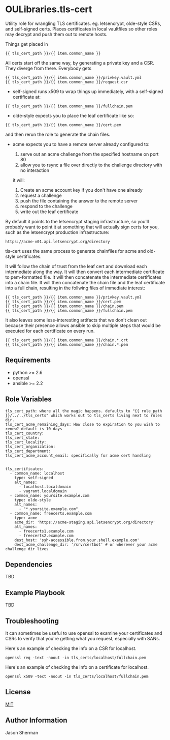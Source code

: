 OULibraries.tls-cert
=========

Utility role for wrangling TLS certificates. eg. letsencrypt, olde-style CSRs, and self-signed certs.
Places certificates in local vaultfiles so other roles may decrypt and push them out to remote hosts.

Things get placed in
```
{{ tls_cert_path }}/{{ item.common_name }}
```

All certs start off the same way, by generating a private key and a CSR. They diverge from there.
Everybody gets
```
{{ tls_cert_path }}/{{ item.common_name }}/privkey.vault.yml
{{ tls_cert_path }}/{{ item.common_name }}/request.csr
```

* self-signed runs x509 to wrap things up immediately, with a self-signed certificate at:
```
{{ tls_cert_path }}/{{ item.common_name }}/fullchain.pem
```

* olde-style expects you to place the leaf certificate like so:
```
{{ tls_cert_path }}/{{ item.common_name }}/cert.pem
```

and then rerun the role to generate the chain files.

* acme expects you to have a remote server already configured to:
  1.  serve out an acme challenge from the specified hostname on port 80
  2.  allow you to rsync a file over directly to the challenge directory with no interaction

  it will:
  1. Create an acme account key if you don't have one already
  2. request a challenge
  3. push the file containing the answer to the remote server
  4. respond to the challenge
  5. write out the leaf certificate

By default it points to the letsencrypt staging infrastructure,
so you'll probably want to point it at something that will actually
sign certs for you, such as the letsencrypt production infrastructure:
```
https://acme-v01.api.letsencrypt.org/directory
```

tls-cert uses the same process to generate chainfiles for acme and old-style
certificates.

It will follow the chain of trust from the leaf cert
and download each intermediate along the way. It will then convert each
intermediate certificate to pem-formatted file. It will then concatenate
the intermediate certificates into a chain file. It will then concatenate the
chain file and the leaf certificate into a full chain, resulting in the
follwing files of immediate interest:
```
{{ tls_cert_path }}/{{ item.common_name }}/privkey.vault.yml
{{ tls_cert_path }}/{{ item.common_name }}/cert.pem
{{ tls_cert_path }}/{{ item.common_name }}/chain.pem
{{ tls_cert_path }}/{{ item.common_name }}/fullchain.pem
```

It also leaves some less-interesting artifacts that we don't clean out because
their presence allows ansible to skip multiple steps that would be executed for
each certificate on every run.
```
{{ tls_cert_path }}/{{ item.common_name }}/chain.*.crt
{{ tls_cert_path }}/{{ item.common_name }}/chain.*.pem
```

Requirements
------------

* python >= 2.6
* openssl
* ansible >= 2.2

Role Variables
--------------

```
tls_cert_path: where all the magic happens. defaults to "{{ role_path }}/../../tls_certs" which works out to tls_certs living next to roles dir.
tls_cert_acme_remaining_days: How close to expiration to you wish to renew? default is 10 days
tls_cert_country:
tls_cert_state:
tls_cert_locality:
tls_cert_organization:
tls_cert_department:
tls_cert_acme_account_email: specifically for acme cert handling


tls_certificates:
  - common_name: localhost
    type: self-signed
    alt_names:
      - localhost.localdomain
      - vagrant.localdomain
  - common_name: yoursite.example.com
    type: olde-style
    alt_names:
      - "*.yoursite.example.com"
  - common_name: freecerts.example.com
    type: acme
    acme_dir: 'https://acme-staging.api.letsencrypt.org/directory'
    alt_names:
      - freecerts1.example.com
      - freecerts2.example.com
    dest_host: 'ssh-accessible.from.your.shell.example.com'
    dest_acme_challenge_dir: '/srv/certbot' # or wherever your acme challenge dir lives
```


Dependencies
------------

TBD

Example Playbook
----------------

TBD

Troubleshooting
---------------
It can sometimes be useful to use openssl to examine your certificates and CSRs
to verify that you're getting what you request, especially with SANs.

Here's an example of checking the info on a CSR for localhost.

```
openssl req -text -noout -in tls_certs/localhost/fullchain.pem
```
Here's an example of checking the info on a certificate for localhost.

```
openssl x509 -text -noout -in tls_certs/localhost/fullchain.pem
```


License
-------

[MIT](LICENSE)

Author Information
------------------

Jason Sherman
